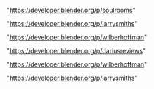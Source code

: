 "https://developer.blender.org/p/soulrooms"

"https://developer.blender.org/p/larrysmiths"

"https://developer.blender.org/p/wilberhoffman"

"https://developer.blender.org/p/dariusreviews"

 
"https://developer.blender.org/p/wilberhoffman"


"https://developer.blender.org/p/larrysmiths"


 
